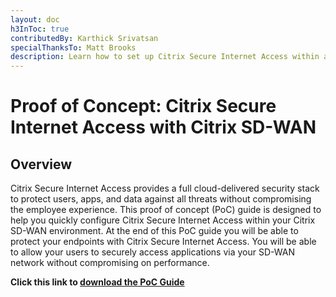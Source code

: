 ```yaml
---
layout: doc
h3InToc: true
contributedBy: Karthick Srivatsan
specialThanksTo: Matt Brooks
description: Learn how to set up Citrix Secure Internet Access within a Citrix SD-WAN environment that provides secure access to applications, anywhere, from any device with optimal performance.
---
```

# Proof of Concept: Citrix Secure Internet Access with Citrix SD-WAN

## Overview

Citrix Secure Internet Access provides a full cloud-delivered security stack to protect users, apps, and data against all threats without compromising the employee experience. This proof of concept (PoC) guide is designed to help you quickly configure Citrix Secure Internet Access within your Citrix SD-WAN environment. At the end of this PoC guide you will be able to protect your endpoints with Citrix Secure Internet Access. You will be able to allow your users to securely access applications via your SD-WAN network without compromising on performance.

**Click this link to [download the PoC Guide](https://citrix.sharefile.com/d-sac207cf5a1a0463fa078336c2231d8a2)**
